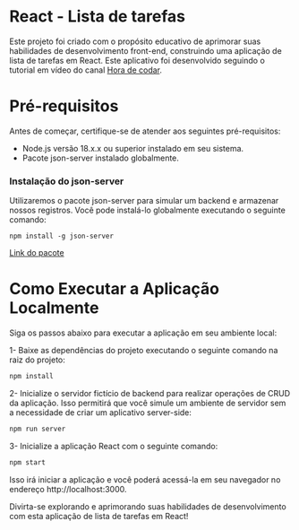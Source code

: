# React - Lista de tarefas
Este projeto foi criado com o propósito educativo de aprimorar suas habilidades de desenvolvimento front-end, construindo uma aplicação de lista de tarefas em React. Este aplicativo foi desenvolvido seguindo o tutorial em vídeo do canal [Hora de codar](https://horadecodar.com.br).

# Pré-requisitos
Antes de começar, certifique-se de atender aos seguintes pré-requisitos:

- Node.js versão 18.x.x ou superior instalado em seu sistema.
- Pacote json-server instalado globalmente.

### Instalação do json-server

Utilizaremos o pacote json-server para simular um backend e armazenar nossos registros. Você pode instalá-lo globalmente executando o seguinte comando:
```
npm install -g json-server
```

[Link do pacote](https://www.npmjs.com/package/json-server)

# Como Executar a Aplicação Localmente

Siga os passos abaixo para executar a aplicação em seu ambiente local:

1- Baixe as dependências do projeto executando o seguinte comando na raiz do projeto:
``` bash 
npm install
```

2- Inicialize o servidor fictício de backend para realizar operações de CRUD da aplicação. Isso permitirá que você simule um ambiente de servidor sem a necessidade de criar um aplicativo server-side:
``` bash 
npm run server
```

3- Inicialize a aplicação React com o seguinte comando:
``` bash 
npm start
```

Isso irá iniciar a aplicação e você poderá acessá-la em seu navegador no endereço http://localhost:3000.

Divirta-se explorando e aprimorando suas habilidades de desenvolvimento com esta aplicação de lista de tarefas em React!